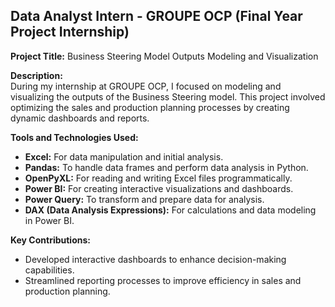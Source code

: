 
## Data Analyst Intern - GROUPE OCP (Final Year Project Internship)

**Project Title:** Business Steering Model Outputs Modeling and Visualization

**Description:**  
During my internship at GROUPE OCP, I focused on modeling and visualizing the outputs of the Business Steering model. This project involved optimizing the sales and production planning processes by creating dynamic dashboards and reports.

**Tools and Technologies Used:**
- **Excel:** For data manipulation and initial analysis.
- **Pandas:** To handle data frames and perform data analysis in Python.
- **OpenPyXL:** For reading and writing Excel files programmatically.
- **Power BI:** For creating interactive visualizations and dashboards.
- **Power Query:** To transform and prepare data for analysis.
- **DAX (Data Analysis Expressions):** For calculations and data modeling in Power BI.

**Key Contributions:**
- Developed interactive dashboards to enhance decision-making capabilities.
- Streamlined reporting processes to improve efficiency in sales and production planning.

